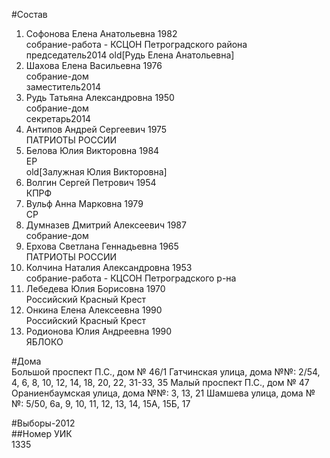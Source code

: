 #Состав  
1. Софонова Елена Анатольевна 1982  
    собрание-работа - КСЦОН Петроградского района  
    председатель2014 old[Рудь Елена Анатольевна]  
2. Шахова Елена Васильевна 1976  
    собрание-дом  
    заместитель2014  
3. Рудь Татьяна Александровна 1950  
    собрание-дом  
    секретарь2014  
4. Антипов Андрей Сергеевич 1975  
    ПАТРИОТЫ РОССИИ  
5. Белова Юлия Викторовна 1984  
    ЕР  
    old[Залужная Юлия Викторовна]  
6. Волгин Сергей Петрович 1954  
    КПРФ  
7. Вульф Анна Марковна 1979  
    СР  
8. Думназев Дмитрий Алексеевич 1987  
    собрание-дом  
9. Ерхова Светлана Геннадьевна 1965  
    ПАТРИОТЫ РОССИИ  
10. Колчина Наталия Александровна 1953  
    собрание-работа - КЦСОН Петроградского р-на  
11. Лебедева Юлия Борисовна 1970  
    Российский Красный Крест  
12. Онкина Елена Алексеевна 1990  
    Российский Красный Крест  
13. Родионова Юлия Андреевна 1990  
    ЯБЛОКО  
  
#Дома  
Большой проспект П.С., дом № 46/1 Гатчинская улица, дома №№: 2/54, 4, 6, 8, 10, 12, 14, 18, 20, 22, 31-33, 35  Малый проспект П.С., дом № 47 Ораниенбаумская улица, дома №№: 3, 13, 21 Шамшева улица, дома №№: 5/50, 6а, 9, 10, 11, 12, 13, 14, 15А, 15Б, 17  
  
#Выборы-2012  
##Номер УИК  
1335  
